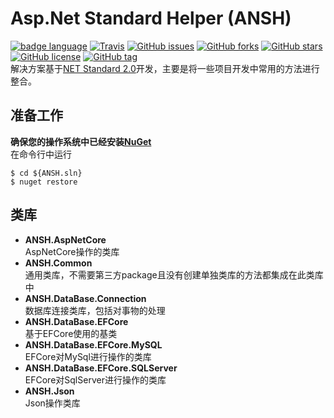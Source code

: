 # Asp.Net Standard Helper (ANSH) 
[![badge language](https://img.shields.io/badge/language-C%23-green.svg)](https://github.com/ZHUZHIYUE/ANSH)
[![Travis](https://img.shields.io/travis/ZHUZHIYUE/ANSH.svg)](https://github.com/ZHUZHIYUE/ANSH)
[![GitHub issues](https://img.shields.io/github/issues/ZHUZHIYUE/ANSH.svg)](https://github.com/ZHUZHIYUE/ANSH/issues)
[![GitHub forks](https://img.shields.io/github/forks/ZHUZHIYUE/ANSH.svg)](https://github.com/ZHUZHIYUE/ANSH/network)
[![GitHub stars](https://img.shields.io/github/stars/ZHUZHIYUE/ANSH.svg)](https://github.com/ZHUZHIYUE/ANSH/stargazers)
[![GitHub license](https://img.shields.io/github/license/ZHUZHIYUE/ANSH.svg)](https://github.com/ZHUZHIYUE/ANSH/blob/master/LICENSE)
[![GitHub tag](https://img.shields.io/github/tag/expressjs/express.svg)](https://github.com/ZHUZHIYUE/ANSH)  
解决方案基于[NET Standard 2.0](https://docs.microsoft.com/zh-cn/dotnet/standard/net-standard)开发，主要是将一些项目开发中常用的方法进行整合。  
## 准备工作
**确保您的操作系统中已经安装[NuGet](/docs/NuGet.md)**  
在命令行中运行
```
$ cd ${ANSH.sln}
$ nuget restore
```
## 类库
* **ANSH.AspNetCore**  
AspNetCore操作的类库
* **ANSH.Common**  
通用类库，不需要第三方package且没有创建单独类库的方法都集成在此类库中
* **ANSH.DataBase.Connection**  
数据库连接类库，包括对事物的处理
* **ANSH.DataBase.EFCore**  
基于EFCore使用的基类
* **ANSH.DataBase.EFCore.MySQL**  
EFCore对MySql进行操作的类库
* **ANSH.DataBase.EFCore.SQLServer**  
EFCore对SqlServer进行操作的类库
* **ANSH.Json**  
Json操作类库
